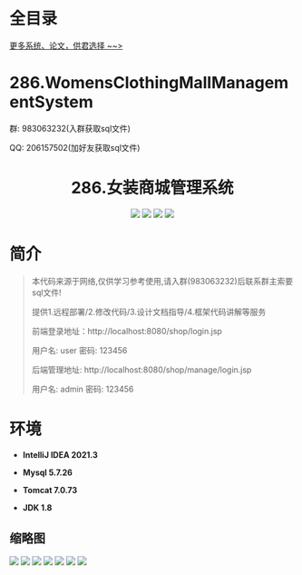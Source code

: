# 全目录

[更多系统、论文，供君选择 ~~>](https://www.yuque.com/wisebit/blog)

# 286.WomensClothingMallManagementSystem

<p>群: 983063232(入群获取sql文件)</p>
<p>QQ: 206157502(加好友获取sql文件)</p>

<p><h1 align="center">286.女装商城管理系统</h1></p>


<p align="center">
	<img src="https://img.shields.io/badge/jdk-1.8-orange.svg"/>
    <img src="https://img.shields.io/badge/servlet-5.x-lightgrey.svg"/>
    <img src="https://img.shields.io/badge/jsp-3.x-blue.svg"/>
    <img src="https://img.shields.io/badge/jdbc-5.x-yellow.svg"/>
</p>

# 简介

> 本代码来源于网络,仅供学习参考使用,请入群(983063232)后联系群主索要sql文件!
>
> 提供1.远程部署/2.修改代码/3.设计文档指导/4.框架代码讲解等服务
>
> 前端登录地址：http://localhost:8080/shop/login.jsp
>
> 用户名: user   密码: 123456
>
> 后端管理地址: http://localhost:8080/shop/manage/login.jsp
>
> 用户名: admin   密码: 123456
>


# 环境

- <b>IntelliJ IDEA 2021.3</b>

- <b>Mysql 5.7.26</b>

- <b>Tomcat 7.0.73</b>

- <b>JDK 1.8</b>





## 缩略图

![](https://bitwise.oss-cn-heyuan.aliyuncs.com/2024/9/10/26526578-c7a2-4df6-87c8-43de324648af.png)
![](https://bitwise.oss-cn-heyuan.aliyuncs.com/2024/9/10/01d9f6fc-07c5-4f52-ae7b-04895497c72e.png)
![](https://bitwise.oss-cn-heyuan.aliyuncs.com/2024/9/10/08600a44-822a-41b5-a6e8-21c1ed0ebed5.png)
![](https://bitwise.oss-cn-heyuan.aliyuncs.com/2024/9/10/00d1489e-d5db-417d-b56f-58ba0221b454.png)
![](https://bitwise.oss-cn-heyuan.aliyuncs.com/2024/9/10/f41edd4a-bbdb-49d1-b610-1ac415e41bf9.png)
![](https://bitwise.oss-cn-heyuan.aliyuncs.com/2024/9/10/de8600d1-5cae-4288-8a08-9dde49fc0441.png)
![](https://bitwise.oss-cn-heyuan.aliyuncs.com/2024/9/10/ab54acab-4da0-44f6-9009-2b0c502bba92.png)





